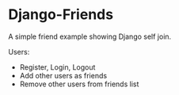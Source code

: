 # Django-Friends
A simple friend example showing Django self join. 

Users:
  * Register, Login, Logout
  * Add other users as friends
  * Remove other users from friends list
